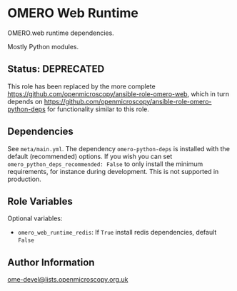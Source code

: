 OMERO Web Runtime
=================

OMERO.web runtime dependencies.

Mostly Python modules.

Status: DEPRECATED
------------------

This role has been replaced by the more complete
https://github.com/openmicroscopy/ansible-role-omero-web,
which in turn depends on
https://github.com/openmicroscopy/ansible-role-omero-python-deps
for functionality similar to this role.

Dependencies
------------

See `meta/main.yml`.
The dependency `omero-python-deps` is installed with the default (recommended) options.
If you wish you can set `omero_python_deps_recommended: False` to only install the minimum requirements, for instance during development.
This is not supported in production.


Role Variables
--------------

Optional variables:
- `omero_web_runtime_redis`: If `True` install redis dependencies, default `False`


Author Information
------------------

ome-devel@lists.openmicroscopy.org.uk
